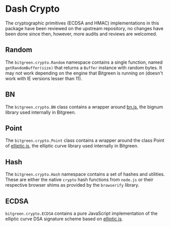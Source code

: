 # Dash Crypto
The cryptographic primitives (ECDSA and HMAC) implementations in this package have been reviewed on the upstream repository, no changes have been done since then, however, more audits and reviews are welcomed.

## Random
The `bitgreen.crypto.Random` namespace contains a single function, named `getRandomBuffer(size)` that returns a `Buffer` instance with random bytes. It may not work depending on the engine that Bitgreen is running on (doesn't work with IE versions lesser than 11).

## BN
The `bitgreen.crypto.BN` class contains a wrapper around [bn.js](https://github.com/indutny/bn.js), the bignum library used internally in Bitgreen.

## Point
The `bitgreen.crypto.Point` class contains a wrapper around the class Point of [elliptic.js](https://github.com/indutny/elliptic), the elliptic curve library used internally in Bitgreen.

## Hash
The `bitgreen.crypto.Hash` namespace contains a set of hashes and utilities. These are either the native `crypto` hash functions from `node.js` or their respective browser shims as provided by the `browserify` library.

## ECDSA
`bitgreen.crypto.ECDSA` contains a pure JavaScript implementation of the elliptic curve DSA signature scheme based on [elliptic.js](https://github.com/indutny/elliptic).
